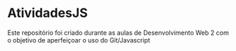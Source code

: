# AtividadesJS

Este repositório foi criado durante as aulas de Desenvolvimento Web 2 com o objetivo de aperfeiçoar o uso do Git/Javascript
